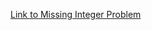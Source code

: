 [Link to Missing Integer Problem](https://app.codility.com/programmers/lessons/4-counting_elements/missing_integer/)

